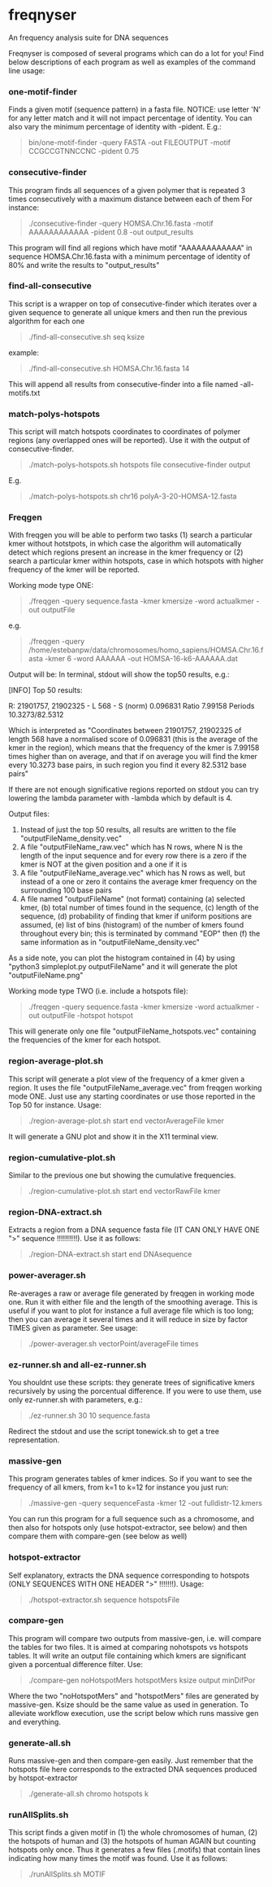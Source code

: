 # freqnyser
An frequency analysis suite for DNA sequences

Freqnyser is composed of several programs which can do a lot for you! 
Find below descriptions of each program as well as examples of the command line usage:


### one-motif-finder
Finds a given motif (sequence pattern) in a fasta file. NOTICE: use letter 'N' for any letter match and it will not impact percentage of identity. You can also vary the minimum percentage of identity with -pident. E.g.:

>bin/one-motif-finder -query FASTA -out FILEOUTPUT -motif CCGCCGTNNCCNC -pident 0.75

### consecutive-finder
This program finds all sequences of a given polymer that is repeated 3 times consecutively with a maximum distance between each of them
For instance:


>./consecutive-finder -query HOMSA.Chr.16.fasta -motif AAAAAAAAAAAA -pident 0.8 -out output_results


This program will find all regions which have motif "AAAAAAAAAAAA" in sequence HOMSA.Chr.16.fasta with a minimum percentage of identity of 80% and write the results to "output_results"

### find-all-consecutive
This script is a wrapper on top of consecutive-finder which iterates over a given sequence to generate all unique kmers and then run the previous algorithm for each one

>./find-all-consecutive.sh seq ksize

example: 

>./find-all-consecutive.sh HOMSA.Chr.16.fasta 14

This will append all results from consecutive-finder into a file named <sequence>-all-motifs.txt

### match-polys-hotspots

This script will match hotspots coordinates to coordinates of polymer regions (any overlapped ones will be reported). Use it with the output of consecutive-finder. 

>./match-polys-hotspots.sh hotspots file consecutive-finder output

E.g.

>./match-polys-hotspots.sh chr16 polyA-3-20-HOMSA-12.fasta


### Freqgen

With freqgen you will be able to perform two tasks (1) search a particular kmer without hotstpots, in which case the algorithm will automatically detect which regions present an increase in the kmer frequency or (2) search a particular kmer within hotspots, case in which hotspots with higher frequency of the kmer will be reported.

Working mode type ONE:

>./freqgen -query sequence.fasta -kmer kmersize -word actualkmer -out outputFile

e.g.

>./freqgen -query /home/estebanpw/data/chromosomes/homo_sapiens/HOMSA.Chr.16.fasta -kmer 6 -word AAAAAA -out HOMSA-16-k6-AAAAAA.dat

Output will be:
In terminal, stdout will show the top50 results, e.g.:

[INFO] Top 50 results:

 R: 21901757, 21902325 - L 568 - S (norm) 0.096831 Ratio 7.99158 Periods 10.3273/82.5312
 
 Which is interpreted as "Coordinates between 21901757, 21902325 of length 568 have a normalised score of 0.096831 (this is the average of the kmer in the region), which means that the frequency of the kmer is 7.99158 times higher than on average, and that if on average you will find the kmer every 10.3273 base pairs, in such region you find it every 82.5312 base pairs"
 
 If there are not enough significative regions reported on stdout you can try lowering the lambda parameter with -lambda which by default is 4.
 
 Output files:
 
 1. Instead of just the top 50 results, all results are written to the file "outputFileName_density.vec"
 2. A file "outputFileName_raw.vec" which has N rows, where N is the length of the input sequence and for every row there is a zero if the kmer is NOT at the given position and a one if it is
 3. A file "outputFileName_average.vec" which has N rows as well, but instead of a one or zero it contains the average kmer frequency on the surrounding 100 base pairs
 4. A file named "outputFileName" (not format) containing (a) selected kmer, (b) total number of times found in the sequence, (c) length of the sequence, (d) probability of finding that kmer if uniform positions are assumed, (e) list of bins (histogram) of the number of kmers found throughout every bin; this is terminated by command "EOP" then (f) the same information as in "outputFileName_density.vec"
 
As a side note, you can plot the histogram contained in (4) by using "python3 simpleplot.py outputFileName"  and it will generate the plot "outputFileName.png"


 Working mode type TWO (i.e. include a hotspots file):
 
>./freqgen -query sequence.fasta -kmer kmersize -word actualkmer -out outputFile -hotspot hotspot 
 
 This will generate only one file "outputFileName_hotspots.vec" containing the frequencies of the kmer for each hotspot.
 
 ### region-average-plot.sh
 
 This script will generate a plot view of the frequency of a kmer given a region. It uses the file "outputFileName_average.vec" from freqgen working mode ONE. Just use any starting coordinates or use those reported in the Top 50 for instance. Usage:
 
 >./region-average-plot.sh start end vectorAverageFile kmer
 
 It will generate a GNU plot and show it in the X11 terminal view.
 
 ### region-cumulative-plot.sh
 
 Similar to the previous one but showing the cumulative frequencies.
 
 >./region-cumulative-plot.sh start end vectorRawFile kmer
 
 ### region-DNA-extract.sh
 
 Extracts a region from a DNA sequence fasta file (IT CAN ONLY HAVE ONE ">" sequence !!!!!!!!!!). Use it as follows:
 
 >./region-DNA-extract.sh start end DNAsequence
 
 ### power-averager.sh
 
 Re-averages a raw or average file generated by freqgen in working mode one. Run it with either file and the length of the smoothing average. This is useful if you want to plot for instance a full average file which is too long; then you can average it several times and it will reduce in size by factor TIMES given as parameter. See usage:
 
 >./power-averager.sh vectorPoint/averageFile times
 
 ### ez-runner.sh and all-ez-runner.sh
 
 You shouldnt use these scripts: they generate trees of significative kmers recursively by using the porcentual difference.
 If you were to use them, use only ez-runner.sh with parameters, e.g.:
 
 >./ez-runner.sh 30 10 sequence.fasta
 
 Redirect the stdout and use the script tonewick.sh to get a tree representation.
 
 ### massive-gen
 
 This program generates tables of kmer indices. So if you want to see the frequency of all kmers, from k=1 to k=12 for instance you just run:
 
 >./massive-gen -query sequenceFasta -kmer 12 -out fulldistr-12.kmers
 
 You can run this program for a full sequence such as a chromosome, and then also for hotspots only (use hotspot-extractor, see below) and then compare them with compare-gen (see below as well)
 
 ### hotspot-extractor
 
 Self explanatory, extracts the DNA sequence corresponding to hotspots (ONLY SEQUENCES WITH ONE HEADER ">" !!!!!!!). Usage:
 
 >./hotspot-extractor.sh sequence hotspotsFile
 
 
 ### compare-gen
 
 This program will compare two outputs from massive-gen, i.e. will compare the tables for two files. It is aimed at comparing nohotspots vs hotspots tables. It will write an output file containing which kmers are significant given a porcentual difference filter. Use:
 
 
 >./compare-gen noHotspotMers hotspotMers ksize output minDifPor

Where the two "noHotspotMers" and "hotspotMers" files are generated by massive-gen. Ksize should be the same value as used in generation. To alleviate workflow execution, use the script below which runs massive gen and everything.

### generate-all.sh

Runs massive-gen and then compare-gen easily. Just remember that the hotspots file here corresponds to the extracted DNA sequences produced by hotspot-extractor

>./generate-all.sh chromo hotspots k

### runAllSplits.sh

This script finds a given motif in (1) the whole chromosomes of human, (2) the hotspots of human and (3) the hotspots of human AGAIN but counting hotspots only once. Thus it generates a few files (.motifs) that contain lines indicating how many times the motif was found. 
Use it as follows:

>./runAllSplits.sh MOTIF
